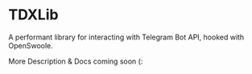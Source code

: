 # TDXLib
A performant library for interacting with Telegram Bot API, hooked with OpenSwoole.

More Description & Docs coming soon (: